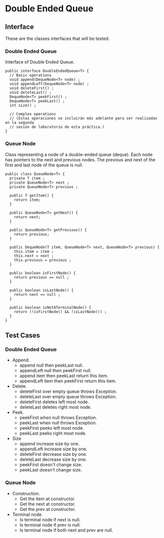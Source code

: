# Double Ended Queue

## Interface

These are the classes interfaces that will be tested.

### Double Ended Queue

Interface of Double Ended Queue.

```
public interface DoubleEndedQueue<T> {
  // Basic operations
  void append(DequeNode<T> node) ;
  void appendLeft(DequeNode<T> node) ;
  void deleteFirst() ;
  void deleteLast() ;
  DequeNode<T> peekFirst() ;
  DequeNode<T> peekLast() ;
  int size() ;

  // Complex operations
  // (Estas operaciones se incluirán más adelante para ser realizadas en la segunda
  // sesión de laboratorio de esta práctica.)
}
```

### Queue Node

Class representing a node of a double-ended queue (deque). 
Each node has pointers to the next and previous nodes. 
The previous and next of the first and last node of the queue is null.

```
public class QueueNode<T> {
  private T item ;
  private QueueNode<T> next ;
  private QueueNode<T> previous ;

  public T getItem() {
    return item;
  }

  public QueueNode<T> getNext() {
    return next;
  }

  public QueueNode<T> getPrevious() {
    return previous;
  }

  public DequeNode(T item, QueueNode<T> next, QueueNode<T> previous) {
    this.item = item ;
    this.next = next ;
    this.previous = previous ;
  }

  public boolean isFirstNode() {
    return previous == null ;
  }

  public boolean isLastNode() {
    return next == null ;
  }

  public boolean isNotATerminalNode() {
    return (!isFirstNode() && !isLastNode()) ;
  }
}
```

## Test Cases

### Double Ended Queue

- Append.
  - append null then peekLast null.
  - appendLeft null then peekFirst null.
  - append item then peekLast return this item.
  - appendLeft item then peekFirst return this item.
- Delete.
  - deleteFirst over empty queue throws Exception.
  - deleteLast over empty queue throws Exception.
  - deleteFirst deletes left most node.
  - deleteLast deletes right most node.
- Peek. 
  - peekFirst when null throws Exception.
  - peekLast when null throws Exception.
  - peekFirst peeks left most node.
  - peekLast peeks right most node.
- Size 
  - append increase size by one.
  - appendLeft increase size by one.
  - deleteFirst decrease size by one.
  - deleteLast decrease size by one.
  - peekFirst doesn't change size.
  - peekLast doesn't change size.

### Queue Node 

- Construction.
  - Get the item at constructor.
  - Get the next at constructor.
  - Get the prev at constructor.
- Terminal node.
  - Is terminal node if next is null.
  - Is terminal node if prev is null.
  - Is terminal node if both next and prev are null.

